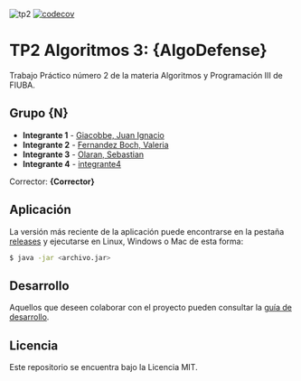 ![tp2](https://github.com/juanignaciogiacobbe/AlgoDefense_TP2/actions/workflows/build.yml/badge.svg) [![codecov](https://codecov.io/gh/juanignaciogiacobbe/AlgoDefense_TP2/branch/master/graph/badge.svg)](https://codecov.io/gh/fiuba/algo3_proyecto_base_tp2)

# TP2 Algoritmos 3: {AlgoDefense} 

Trabajo Práctico número 2 de la materia Algoritmos y Programación III de FIUBA.

## Grupo {N}

* **Integrante 1** - [Giacobbe, Juan Ignacio](https://github.com/juanignaciogiacobbe)
* **Integrante 2** - [Fernandez Boch, Valeria](https://github.com/valeriafb)
* **Integrante 3** - [Olaran, Sebastian](https://github.com/sebastianolaran)
* **Integrante 4** - [integrante4](https://github.com/integrante4)

Corrector: **{Corrector}**

## Aplicación

La versión más reciente de la aplicación puede encontrarse en la pestaña [releases](https://github.com/juanignaciogiacobbe/AlgoDefense_TP2/releases/latest) y ejecutarse en Linux, Windows o Mac de esta forma:

```bash
$ java -jar <archivo.jar>
```

## Desarrollo

Aquellos que deseen colaborar con el proyecto pueden consultar la [guía de desarrollo](./docs/Desarrollo.md).

## Licencia

Este repositorio se encuentra bajo la Licencia MIT.
